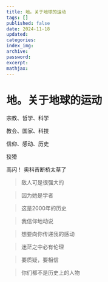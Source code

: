 ```yaml
---
title: 地。关于地球的运动
tags: []
published: false
date: 2024-11-18
updated:
categories:
index_img:
archive:
password:
excerpt:
mathjax:
---
```


# 地。关于地球的运动

宗教、哲学、科学

教会、国家、科技

信仰、感动、历史

狡猾

高闪！ 奥科吉断桥太草了

> 敌人可是很强大的

> 因为她是学者

> 这是2000年的历史

> 我信仰地动说

> 想要向你传递我的感动

> 迷茫之中必有伦理

> 要质疑，要相信

> 你们都不是历史上的人物
